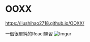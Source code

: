 # OOXX
https://liushihao2718.github.io/OOXX/

一個很單純的React練習
![Imgur](https://i.imgur.com/v9Je5QN.png?1)
